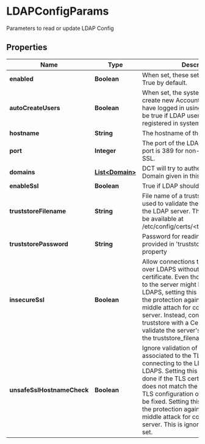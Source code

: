 

# LDAPConfigParams

Parameters to read or update LDAP Config

## Properties

| Name | Type | Description | Notes |
|------------ | ------------- | ------------- | -------------|
|**enabled** | **Boolean** | When set, these settings are enabled. True by default. |  [optional] |
|**autoCreateUsers** | **Boolean** | When set, the system will automatically create new Accounts for those who have logged in using LDAP. This must be true if LDAP user is not already registered in system. True by default. |  [optional] |
|**hostname** | **String** | The hostname of the LDAP server. |  [optional] |
|**port** | **Integer** | The port of the LDAP server. Default port is 389 for non-SSL and 636 for SSL. |  [optional] |
|**domains** | [**List&lt;Domain&gt;**](Domain.md) | DCT will try to authenticate using each Domain given in this list. |  [optional] |
|**enableSsl** | **Boolean** | True if LDAP should be used over SSL. |  [optional] |
|**truststoreFilename** | **String** | File name of a truststore which can be used to validate the TLS certificate of the LDAP server. The truststore must be available at /etc/config/certs/&lt;truststore_filename&gt; |  [optional] |
|**truststorePassword** | **String** | Password for reading trustStore file provided in &#39;truststore_filename&#39; property |  [optional] |
|**insecureSsl** | **Boolean** | Allow connections to the LDAP server over LDAPS without validating the TLS certificate. Even though the connection to the server might be performed over LDAPS, setting this property eliminates the protection against a man-in-the-middle attach for connections to this server. Instead, consider creating a truststore with a Certificate Authority to validate the server&#39;s certificate, and set the truststore_filename property.  |  [optional] |
|**unsafeSslHostnameCheck** | **Boolean** | Ignore validation of the name associated to the TLS certificate when connecting to the LDAP server over LDAPS. Setting this value must only be done if the TLS certificate of the server does not match the hostname, and the TLS configuration of the server cannot be fixed. Setting this property reduces the protection against a man-in-the-middle attack for connections to this server. This is ignored if insecure_ssl is set.  |  [optional] |



